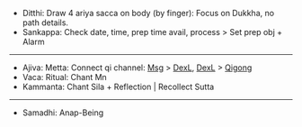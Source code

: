 + Ditthi: Draw 4 ariya sacca on body (by finger): Focus on Dukkha, no path details.
+ Sankappa: Check date, time, prep time avail, process > Set prep obj + Alarm
---
+ Ajiva: Metta: Connect qi channel: [Msg](https://github.com/ThanhNguyen24590/Body/blob/main/00.Exc_Msg.md) > [DexL](https://github.com/ThanhNguyen24590/Body/blob/main/1.1.Exc_DexL.md), [DexL](https://github.com/ThanhNguyen24590/Body/blob/main/1.2.Exc_Dex.md) > [Qigong](https://github.com/ThanhNguyen24590/Body/blob/main/2.1.Exc_Qi_5-Animalls.md)
+ Vaca: Ritual: Chant Mn
+ Kammanta: Chant Sila + Reflection | Recollect Sutta
---
+ Samadhi: Anap-Being
